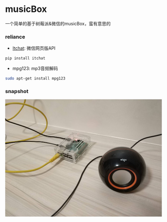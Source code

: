 # musicBox
一个简单的基于树莓派&amp;微信的musicBox，蛮有意思的

### reliance
- [Itchat](https://github.com/littlecodersh/ItChat): 微信网页版API
```bash
pip install itchat
```
- mpg123: mp3音频解码
```bash
sudo apt-get install mpg123
```

### snapshot
![photo](./photo.jpg)
